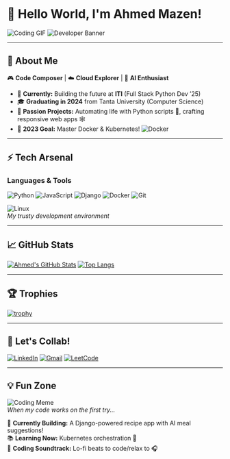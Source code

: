 # 👋 Hello World, I'm Ahmed Mazen! 

![Coding GIF](https://github.com/AhmedMazenNn/AhmedMazenNn/assets/116601076/43a442d2-1b7f-4a19-bbf7-a915183117dc)
![Developer Banner](https://media4.giphy.com/media/qgQUggAC3Pfv687qPC/giphy.gif?cid=ecf05e47h9v9w5z7f2k6m3v3j4k5x1x1x1x1x1x1&rid=giphy.gif&ct=g)

---

## 🚀 **About Me**  
🎮 **Code Composer** | ☁️ **Cloud Explorer** | 🧠 **AI Enthusiast**  

- 🔭 **Currently:** Building the future at **ITI** (Full Stack Python Dev ’25)  
- 🎓 **Graduating in 2024** from Tanta University (Computer Science)  
- 🌟 **Passion Projects:** Automating life with Python scripts 🤖, crafting responsive web apps 🕸️  
- 🎯 **2023 Goal:** Master Docker & Kubernetes! ![Docker](https://media.giphy.com/media/3oKIPkHXpflpt1uEyc/giphy.gif)

---

## ⚡ **Tech Arsenal**  

### **Languages & Tools**  
![Python](https://img.shields.io/badge/Python-FFD43B?style=for-the-badge&logo=python&logoColor=blue)
![JavaScript](https://img.shields.io/badge/JavaScript-F7DF1E?style=for-the-badge&logo=javascript&logoColor=black)
![Django](https://img.shields.io/badge/Django-092E20?style=for-the-badge&logo=django&logoColor=green)
![Docker](https://img.shields.io/badge/Docker-2CA5E0?style=for-the-badge&logo=docker&logoColor=white)
![Git](https://img.shields.io/badge/Git-F05032?style=for-the-badge&logo=git&logoColor=white)

![Linux](https://media.giphy.com/media/3oKIPgKODlW1p3hQKI/giphy.gif)  
*My trusty development environment*

---

## 📈 **GitHub Stats**  
[![Ahmed's GitHub Stats](https://github-readme-stats.vercel.app/api?username=AhmedMazenNn&show_icons=true&theme=radical)](https://github.com/AhmedMazenNn)
[![Top Langs](https://github-readme-stats.vercel.app/api/top-langs/?username=AhmedMazenNn&layout=compact&theme=radical)](https://github.com/AhmedMazenNn)

---

## 🏆 **Trophies**  
[![trophy](https://github-profile-trophy.vercel.app/?username=AhmedMazenNn&theme=onedark)](https://github.com/ryo-ma/github-profile-trophy)

---

## 🤝 **Let's Collab!**  
[![LinkedIn](https://img.shields.io/badge/LinkedIn-0077B5?style=for-the-badge&logo=linkedin&logoColor=white)](https://www.linkedin.com/in/ahmedmazenm/)
[![Gmail](https://img.shields.io/badge/Gmail-D14836?style=for-the-badge&logo=gmail&logoColor=white)](mailto:ahmedmazenm@outlook.com)
[![LeetCode](https://img.shields.io/badge/-LeetCode-FFA116?style=for-the-badge&logo=LeetCode&logoColor=black)](https://leetcode.com/yourprofile)

---

## 💡 **Fun Zone**  
![Coding Meme](https://media.giphy.com/media/3o7aCTPPm4OHfRLSH6/giphy.gif)  
*When my code works on the first try...*

🔨 **Currently Building:** A Django-powered recipe app with AI meal suggestions!  
📚 **Learning Now:** Kubernetes orchestration 🚢  
🎵 **Coding Soundtrack:** Lo-fi beats to code/relax to 🎧